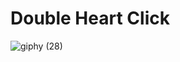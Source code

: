 # Double Heart Click
![giphy (28)](https://github.com/Bahadir-Uysal/Double-Heart-Click/assets/149229956/3d298463-4284-4242-b376-0561bc399f2c)
